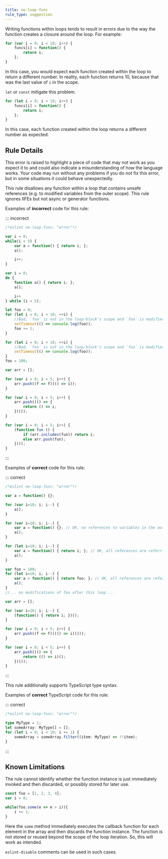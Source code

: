 ```yaml
---
title: no-loop-func
rule_type: suggestion
---
```



Writing functions within loops tends to result in errors due to the way the function creates a closure around the loop. For example:

```js
for (var i = 0; i < 10; i++) {
    funcs[i] = function() {
        return i;
    };
}
```

In this case, you would expect each function created within the loop to return a different number. In reality, each function returns 10, because that was the last value of `i` in the scope.

`let` or `const` mitigate this problem.

```js
for (let i = 0; i < 10; i++) {
    funcs[i] = function() {
        return i;
    };
}
```

In this case, each function created within the loop returns a different number as expected.

## Rule Details

This error is raised to highlight a piece of code that may not work as you expect it to and could also indicate a misunderstanding of how the language works. Your code may run without any problems if you do not fix this error, but in some situations it could behave unexpectedly.

This rule disallows any function within a loop that contains unsafe references (e.g. to modified variables from the outer scope). This rule ignores IIFEs but not async or generator functions.

Examples of **incorrect** code for this rule:

::: incorrect

```js
/*eslint no-loop-func: "error"*/

var i = 0;
while(i < 5) {
    var a = function() { return i; };
    a();

    i++;
}

var i = 0;
do {
    function a() { return i; };
    a();

    i++
} while (i < 5);

let foo = 0;
for (let i = 0; i < 10; ++i) {
    //Bad, `foo` is not in the loop-block's scope and `foo` is modified in/after the loop
    setTimeout(() => console.log(foo));
    foo += 1;
}

for (let i = 0; i < 10; ++i) {
    //Bad, `foo` is not in the loop-block's scope and `foo` is modified in/after the loop
    setTimeout(() => console.log(foo));
}
foo = 100;

var arr = [];

for (var i = 0; i < 5; i++) {
    arr.push((f => f)(() => i));
}

for (var i = 0; i < 5; i++) {
    arr.push((() => {
        return () => i;
    })());
}

for (var i = 0; i < 5; i++) {
    (function fun () {
        if (arr.includes(fun)) return i;
        else arr.push(fun);
    })();
}
```

:::

Examples of **correct** code for this rule:

::: correct

```js
/*eslint no-loop-func: "error"*/

var a = function() {};

for (var i=10; i; i--) {
    a();
}

for (var i=10; i; i--) {
    var a = function() {}; // OK, no references to variables in the outer scopes.
    a();
}

for (let i=10; i; i--) {
    var a = function() { return i; }; // OK, all references are referring to block scoped variables in the loop.
    a();
}

var foo = 100;
for (let i=10; i; i--) {
    var a = function() { return foo; }; // OK, all references are referring to never modified variables.
    a();
}
//... no modifications of foo after this loop ...

var arr = [];

for (var i=10; i; i--) {
    (function() { return i; })();
}

for (var i = 0; i < 5; i++) {
    arr.push((f => f)((() => i)()));
}

for (var i = 0; i < 5; i++) {
    arr.push((() => {
        return (() => i)();
    })());
}
```

:::

This rule additionally supports TypeScript type syntax.

Examples of **correct** TypeScript code for this rule:

::: correct

```ts
/*eslint no-loop-func: "error"*/

type MyType = 1;
let someArray: MyType[] = [];
for (let i = 0; i < 10; i += 1) {
	someArray = someArray.filter((item: MyType) => !!item);
}
```

:::

## Known Limitations

The rule cannot identify whether the function instance is just immediately invoked and then discarded, or possibly stored for later use.

```js
const foo = [1, 2, 3, 4];
var i = 0;

while(foo.some(e => e > i)){
    i += 1;
}
```

Here the `some` method immediately executes the callback function for each element in the array and then discards the function instance. The function is not stored or reused beyond the scope of the loop iteration. So, this will work as intended.

`eslint-disable` comments can be used in such cases.
